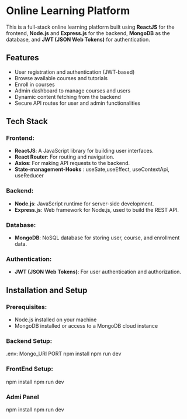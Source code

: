 # Online Learning Platform

This is a full-stack online learning platform built using **ReactJS** for the frontend, **Node.js** and **Express.js** for the backend, **MongoDB** as the database, and **JWT (JSON Web Tokens)** for authentication.

## Features

- User registration and authentication (JWT-based)
- Browse available courses and tutorials
- Enroll in courses
- Admin dashboard to manage courses and users
- Dynamic content fetching from the backend
- Secure API routes for user and admin functionalities

## Tech Stack

### Frontend:
- **ReactJS**: A JavaScript library for building user interfaces.
- **React Router**: For routing and navigation.
- **Axios**: For making API requests to the backend.
- **State-management-Hooks** : useSate,useEffect, useContextApi, useReducer

### Backend:
- **Node.js**: JavaScript runtime for server-side development.
- **Express.js**: Web framework for Node.js, used to build the REST API.

### Database:
- **MongoDB**: NoSQL database for storing user, course, and enrollment data.

### Authentication:
- **JWT (JSON Web Tokens)**: For user authentication and authorization.

## Installation and Setup

### Prerequisites:
- Node.js installed on your machine
- MongoDB installed or access to a MongoDB cloud instance

### Backend Setup:
.env: Mongo_URl
      PORT
npm install
npm run dev


### FrontEnd Setup:
npm install
npm run dev


### Admi Panel 

npm install
npm run dev

